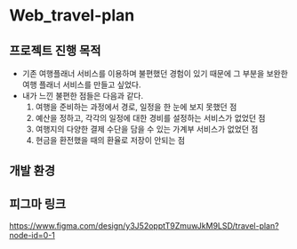 # Web_travel-plan

## 프로젝트 진행 목적
- 기존 여행플래너 서비스를 이용하며 불편했던 경험이 있기 때문에 그 부분을 보완한 여행 플래너 서비스를 만들고 싶었다.
- 내가 느낀 불편한 점들은 다음과 같다.
  1) 여행을 준비하는 과정에서 경로, 일정을 한 눈에 보지 못했던 점
  2) 예산을 정하고, 각각의 일정에 대한 경비를 설정하는 서비스가 없었던 점
  3) 여행지의 다양한 결제 수단을 담을 수 있는 가계부 서비스가 없었던 점
  4) 현금을 환전했을 때의 환율로 저장이 안되는 점

## 개발 환경

## 피그마 링크
https://www.figma.com/design/y3J52opptT9ZmuwJkM9LSD/travel-plan?node-id=0-1
